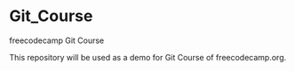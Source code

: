 # Git_Course
freecodecamp Git Course

This repository will be used as a demo for Git Course of freecodecamp.org.
